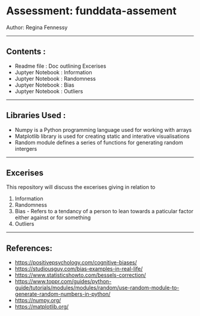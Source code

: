 # Assessment: funddata-assement


Author: Regina Fennessy

--------------------------------------------------------------------------------------------------------------

## Contents :

- Readme file : Doc outlining Excerises
- Juptyer Notebook : Information
- Juptyer Notebook : Randomness
- Juptyer Notebook : Bias
- Juptyer Notebook : Outliers

-------------------------------------------------------------------------------------------------------------

## Libraries Used :

- Numpy is a Python programming language used for working with arrays
- Matplotlib library is used for creating static and interative visualisations
- Random module defines a series of functions for generating random intergers

--------------------------------------------------------------------------------------------------------------

## Excerises


This repository will discuss the excerises giving in relation to 
1. Information
2. Randomness
3. Bias - Refers to a tendancy of a person to lean towards a paticular factor either against or for something
4. Outliers



-------------------------------------------------------------------------------------------------------------

## References:

- https://positivepsychology.com/cognitive-biases/
- https://studiousguy.com/bias-examples-in-real-life/
- https://www.statisticshowto.com/bessels-correction/
- https://www.toppr.com/guides/python-guide/tutorials/modules/modules/random/use-random-module-to-generate-random-numbers-in-python/
- https://numpy.org/
- https://matplotlib.org/